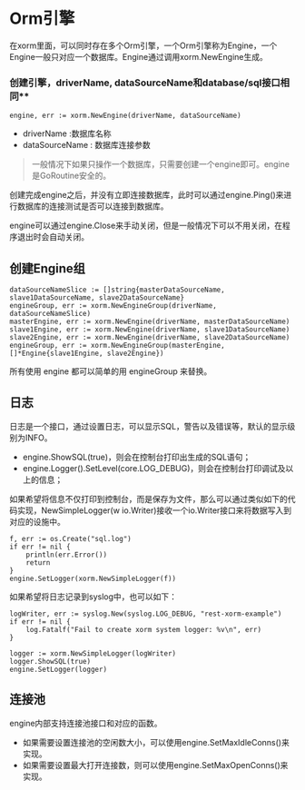 # Orm引擎
在xorm里面，可以同时存在多个Orm引擎，一个Orm引擎称为Engine，一个Engine一般只对应一个数据库。Engine通过调用xorm.NewEngine生成。

### 创建引擎，driverName, dataSourceName和database/sql接口相同**
```
engine, err := xorm.NewEngine(driverName, dataSourceName)
```
- driverName :数据库名称
- dataSourceName : 数据库连接参数
> 一般情况下如果只操作一个数据库，只需要创建一个engine即可。engine是GoRoutine安全的。

创建完成engine之后，并没有立即连接数据库，此时可以通过engine.Ping()来进行数据库的连接测试是否可以连接到数据库。

engine可以通过engine.Close来手动关闭，但是一般情况下可以不用关闭，在程序退出时会自动关闭。

## 创建Engine组
```
dataSourceNameSlice := []string{masterDataSourceName, slave1DataSourceName, slave2DataSourceName}
engineGroup, err := xorm.NewEngineGroup(driverName, dataSourceNameSlice)
masterEngine, err := xorm.NewEngine(driverName, masterDataSourceName)
slave1Engine, err := xorm.NewEngine(driverName, slave1DataSourceName)
slave2Engine, err := xorm.NewEngine(driverName, slave2DataSourceName)
engineGroup, err := xorm.NewEngineGroup(masterEngine, []*Engine{slave1Engine, slave2Engine})
```
所有使用 engine 都可以简单的用 engineGroup 来替换。

## 日志
日志是一个接口，通过设置日志，可以显示SQL，警告以及错误等，默认的显示级别为INFO。

- engine.ShowSQL(true)，则会在控制台打印出生成的SQL语句；
- engine.Logger().SetLevel(core.LOG_DEBUG)，则会在控制台打印调试及以上的信息；

如果希望将信息不仅打印到控制台，而是保存为文件，那么可以通过类似如下的代码实现，NewSimpleLogger(w io.Writer)接收一个io.Writer接口来将数据写入到对应的设施中。
```
f, err := os.Create("sql.log")
if err != nil {
    println(err.Error())
    return
}
engine.SetLogger(xorm.NewSimpleLogger(f))
```
如果希望将日志记录到syslog中，也可以如下：
```
logWriter, err := syslog.New(syslog.LOG_DEBUG, "rest-xorm-example")
if err != nil {
	log.Fatalf("Fail to create xorm system logger: %v\n", err)
}

logger := xorm.NewSimpleLogger(logWriter)
logger.ShowSQL(true)
engine.SetLogger(logger)
```

## 连接池
engine内部支持连接池接口和对应的函数。

- 如果需要设置连接池的空闲数大小，可以使用engine.SetMaxIdleConns()来实现。
- 如果需要设置最大打开连接数，则可以使用engine.SetMaxOpenConns()来实现。